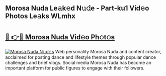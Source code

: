 ## Morosa Nuda Le𝚊k𝚎d N𝚞𝚍e - Part-ku1 Vid𝚎o Photos Le𝚊ks WLmhx

# <h2><a href="http://fbbs0m.evod.top/?m=Morosa+Nuda">🔗 👉🔴 Morosa Nuda Vid𝚎o Ph𝚘t𝚘s</a></h2>

[![Morosa Nuda N𝚞d𝚎s](https://i.imgur.com/8V9OHl7.gif)](http://fbbs0m.evod.top/?m=Morosa+Nuda)
Web personality Morosa Nuda and content creator, acclaimed for posting dance and lifestyle themes through popular dance challenges and brief vlogs. Social media Morosa Nuda has become an important platform for public figures to engage with their followers. 

